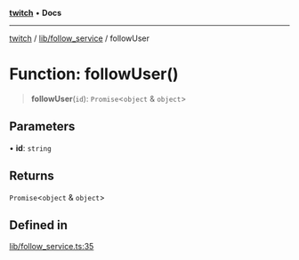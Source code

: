 [**twitch**](../../../README.md) • **Docs**

***

[twitch](../../../modules.md) / [lib/follow\_service](../README.md) / followUser

# Function: followUser()

> **followUser**(`id`): `Promise`\<`object` & `object`\>

## Parameters

• **id**: `string`

## Returns

`Promise`\<`object` & `object`\>

## Defined in

[lib/follow\_service.ts:35](https://github.com/Mohaamedl/Twitch_clone/blob/9ae8fe0301b5527403a032a29bdae292528b52a8/lib/follow_service.ts#L35)
